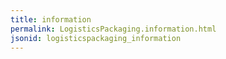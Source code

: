 ```yaml
---
title: information
permalink: LogisticsPackaging.information.html
jsonid: logisticspackaging_information
---
```

